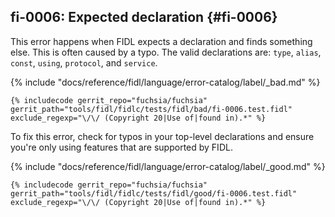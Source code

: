## fi-0006: Expected declaration {#fi-0006}

This error happens when FIDL expects a declaration and finds something else.
This is often caused by a typo. The valid declarations are: `type`, `alias`,
`const`, `using`, `protocol`, and `service`.

{% include "docs/reference/fidl/language/error-catalog/label/_bad.md" %}

```fidl
{% includecode gerrit_repo="fuchsia/fuchsia" gerrit_path="tools/fidl/fidlc/tests/fidl/bad/fi-0006.test.fidl" exclude_regexp="\/\/ (Copyright 20|Use of|found in).*" %}
```

To fix this error, check for typos in your top-level declarations and ensure
you're only using features that are supported by FIDL.

{% include "docs/reference/fidl/language/error-catalog/label/_good.md" %}

```fidl
{% includecode gerrit_repo="fuchsia/fuchsia" gerrit_path="tools/fidl/fidlc/tests/fidl/good/fi-0006.test.fidl" exclude_regexp="\/\/ (Copyright 20|Use of|found in).*" %}
```
